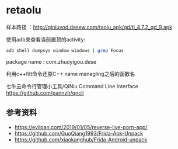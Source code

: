 # retaolu

样本路径 ：http://qiniuvod.desew.com/taolu_apk/qd/tl_4.7.2_qd_9.apk

使用adb来查看当前置顶的activity:
```bash
adb shell dumpsys window windows | grep Focus
```

package name : com.zhuoyigou.dese

利用c++filt命令还原C++ name managling之后的函数名

七牛云命令行管理小工具/QiNiu Command Line Interface
https://github.com/pannzh/qncli

## 参考资料
- https://evilpan.com/2019/01/05/reverse-live-porn-app/
- https://github.com/GuoQiang1993/Frida-Apk-Unpack
- https://github.com/xiaokanghub/Frida-Android-unpack

